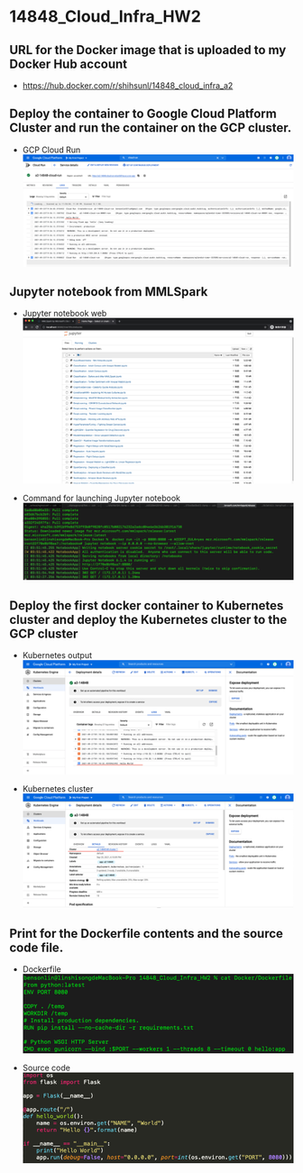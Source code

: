 # 14848_Cloud_Infra_HW2

## URL for the Docker image that is uploaded to my Docker Hub account
- https://hub.docker.com/r/shihsunl/14848_cloud_infra_a2

## Deploy the container to Google Cloud Platform Cluster and run the container on the GCP cluster.
- GCP Cloud Run
![GCP Cloud Run](Docker/screenshot/1-1_Cloud_run.png)

## Jupyter notebook from MMLSpark
- Jupyter notebook web
![Jupyter notebook web](Docker/screenshot/2-1_MMLSpark_JupyterNotebook.png)

- Command for launching Jupyter notebook
![Jupyter notebook command](Docker/screenshot/2-2_Console_JupyterNotebook.png)

## Deploy the first docker container to Kubernetes cluster and deploy the Kubernetes cluster to the GCP cluster
- Kubernetes output
![Kubernetes output](Docker/screenshot/Extra-kubernetes_output.png)

- Kubernetes cluster
![Kubernetes output](Docker/screenshot/Extra-kubernetes_cluster.png)

## Print for the Dockerfile contents and the source code file.
- Dockerfile
![Dockerfile](Docker/screenshot/Dockerfile_print.png)

- Source code
![Source code](Docker/screenshot/Source_code_print.png)

